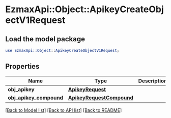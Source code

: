 # EzmaxApi::Object::ApikeyCreateObjectV1Request

## Load the model package
```perl
use EzmaxApi::Object::ApikeyCreateObjectV1Request;
```

## Properties
Name | Type | Description | Notes
------------ | ------------- | ------------- | -------------
**obj_apikey** | [**ApikeyRequest**](ApikeyRequest.md) |  | [optional] 
**obj_apikey_compound** | [**ApikeyRequestCompound**](ApikeyRequestCompound.md) |  | [optional] 

[[Back to Model list]](../README.md#documentation-for-models) [[Back to API list]](../README.md#documentation-for-api-endpoints) [[Back to README]](../README.md)


